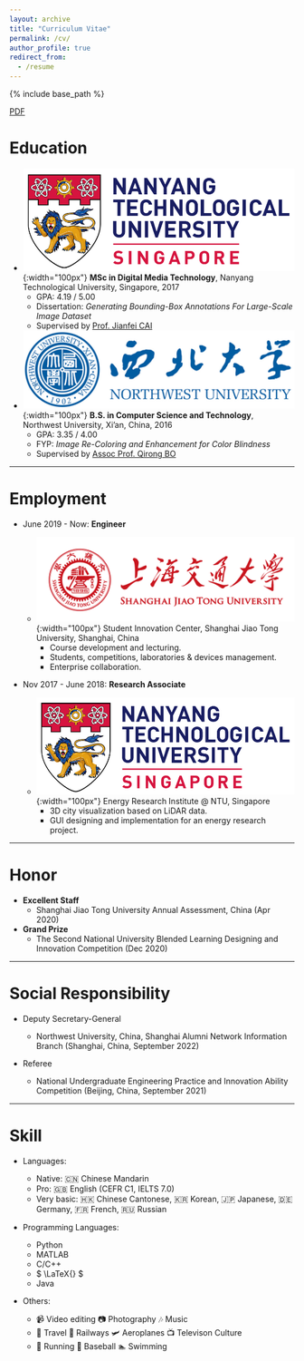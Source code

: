 ```yaml
---
layout: archive
title: "Curriculum Vitae"
permalink: /cv/
author_profile: true
redirect_from:
  - /resume
---
```


{% include base_path %}

[PDF](/files/CV_Weiming_Zhao.pdf)

Education
======
* ![NTU-LOGO](/images/ntu-logo.png){:width="100px"}  **MSc in Digital Media Technology**, Nanyang Technological University, Singapore, 2017
  * GPA: 4.19 / 5.00
  * Dissertation: *Generating Bounding-Box Annotations For Large-Scale Image Dataset*
  * Supervised by [Prof. Jianfei CAI](https://jianfei-cai.github.io) 
* ![NWU-LOGO](/images/nwu-logo.png){:width="100px"}  **B.S. in Computer Science and Technology**, Northwest University, Xi’an, China, 2016
  * GPA: 3.35 / 4.00
  * FYP: *Image Re-Coloring and Enhancement for Color Blindness*
  * Supervised by [Assoc Prof. Qirong BO](https://faculty.nwu.edu.cn/QirongBu/zh_CN/index.htm)

***

Employment
======
* June 2019 - Now: **Engineer**
  * ![SJTU-LOGO](/images/sjtu-logo.png){:width="100px"}  Student Innovation Center, Shanghai Jiao Tong University, Shanghai, China
    * Course development and lecturing.
    * Students, competitions, laboratories & devices management.
    * Enterprise collaboration.

* Nov 2017 - June 2018: **Research Associate**
  * ![NTU-LOGO](/images/ntu-logo.png){:width="100px"}  Energy Research Institute @ NTU, Singapore
    * 3D city visualization based on LiDAR data.
    * GUI designing and implementation for an energy research project.

***

Honor
======
* **Excellent Staff**
  * Shanghai Jiao Tong University Annual Assessment, China (Apr 2020)
* **Grand Prize**
  * The Second National University Blended Learning Designing and Innovation Competition (Dec 2020)

***

Social Responsibility
======
* Deputy Secretary-General
  * Northwest University, China, Shanghai Alumni Network Information Branch (Shanghai, China, September 2022)

* Referee
  * National Undergraduate Engineering Practice and Innovation Ability Competition (Beijing, China, September 2021)


***

Skill
======
* Languages: 
  * Native: 🇨🇳 Chinese Mandarin 
  * Pro: 🇬🇧 English (CEFR C1, IELTS 7.0)
  * Very basic: 🇭🇰 Chinese Cantonese, 🇰🇷 Korean, 🇯🇵 Japanese, 🇩🇪 Germany, 🇫🇷 French, 🇷🇺 Russian

* Programming Languages: 
  * Python
  * MATLAB
  * C/C++
  * $ \LaTeX{} $
  * Java
 
* Others:
  * 📹 Video editing  📷 Photography  🎶 Music
  * 🌴 Travel  🚅 Railways  🛩 Aeroplanes  📺 Televison Culture 
  * 🏃 Running  🥎 Baseball  🏊 Swimming

<!-- Publications
======
  <ul>{% for post in site.publications %}
    {% include archive-single-cv.html %}
  {% endfor %}</ul>
  
Talks
======
  <ul>{% for post in site.talks %}
    {% include archive-single-talk-cv.html %}
  {% endfor %}</ul>
  
Teaching
======
  <ul>{% for post in site.teaching %}
    {% include archive-single-cv.html %}
  {% endfor %}</ul>
  
Service and leadership
======
* Currently signed in to 43 different slack teams -->
